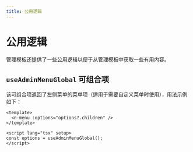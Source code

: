 ```yaml
---
title: 公用逻辑
---
```


# 公用逻辑
管理模板还提供了一些公用逻辑以便于从管理模板中获取一些有用内容。

## `useAdminMenuGlobal` 可组合项
该可组合项返回了左侧菜单的菜单项（适用于需要自定义菜单时使用），用法示例如下：

```vue
<template>
  <n-menu :options="options?.children" />
</template>

<script lang="tsx" setup>
const options = useAdminMenuGlobal();
</script>
```
